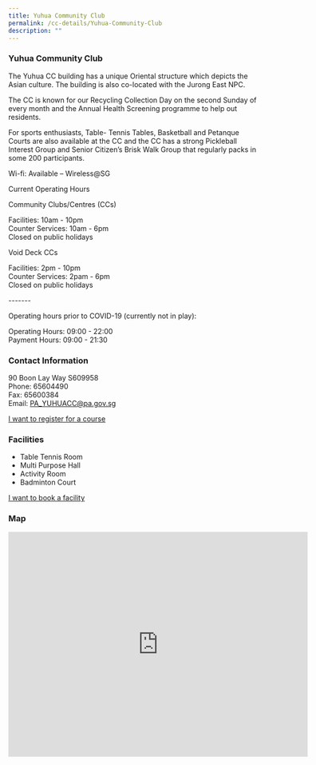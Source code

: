 ```yaml
---
title: Yuhua Community Club
permalink: /cc-details/Yuhua-Community-Club
description: ""
---
```

### Yuhua Community Club

The Yuhua CC building has a unique Oriental structure which depicts the Asian culture. The building is also co-located with the Jurong East NPC.

The CC is known for our Recycling Collection Day on the second Sunday of every month and the Annual Health Screening programme to help out residents.

For sports enthusiasts, Table- Tennis Tables, Basketball and Petanque Courts are also available at the CC and the CC has a strong Pickleball Interest Group and Senior Citizen’s Brisk Walk Group that regularly packs in some 200 participants.

Wi-fi: Available – Wireless@SG

Current Operating Hours  
  
Community Clubs/Centres (CCs)  
  
Facilities: 10am - 10pm  
Counter Services: 10am - 6pm  
Closed on public holidays  
  
Void Deck CCs  
  
Facilities: 2pm - 10pm  
Counter Services: 2pam - 6pm  
Closed on public holidays  
  
\-------  
  
Operating hours prior to COVID-19 (currently not in play):

Operating Hours: 09:00 - 22:00  
Payment Hours: 09:00 - 21:30

### Contact Information


90 Boon Lay Way S609958  
Phone: 65604490  
Fax: 65600384  
Email: [PA\_YUHUACC@pa.gov.sg](mailto:PA_YUHUACC@pa.gov.sg)  

[I want to register for a course](https://www.onepa.gov.sg/)

### Facilities

*   Table Tennis Room
*   Multi Purpose Hall
*   Activity Room
*   Badminton Court

[I want to book a facility](https://www.onepa.gov.sg/)

### Map

<iframe src="https://www.google.com/maps/embed?pb=!1m18!1m12!1m3!1d3988.7270214214027!2d103.73266822838276!3d1.34011735886881!2m3!1f0!2f0!3f0!3m2!1i1024!2i768!4f13.1!3m3!1m2!1s0x31da101bc9dd6365%3A0x868fc855ad58ca8a!2s90%20Boon%20Lay%20Way%2C%20Singapore%20609958!5e0!3m2!1sen!2ssg!4v1661220508296!5m2!1sen!2ssg" width="600" height="450" style="border:0;" allowfullscreen="" loading="lazy" ></iframe>

